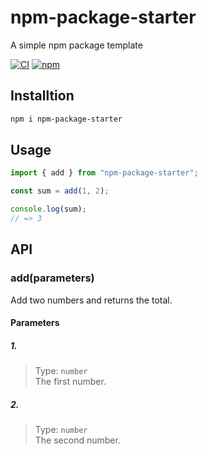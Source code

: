 # npm-package-starter

A simple npm package template

[![CI](https://github.com/rocktimsaikia/npm-package-starter/actions/workflows/main.yml/badge.svg)](https://github.com/rocktimsaikia/npm-package-starter/actions/workflows/main.yml) [![npm](https://img.shields.io/npm/v/npm-package-starter?color=bright)](https://npmjs.com/package/npm-package-starter)

## Installtion

```sh
npm i npm-package-starter
```

## Usage

```javascript
import { add } from "npm-package-starter";

const sum = add(1, 2);

console.log(sum);
// => 3
```

## API

### add(parameters)

Add two numbers and returns the total.

#### Parameters

##### 1.

> Type: `number` \
> The first number.

##### 2.

> Type: `number` \
> The second number.
